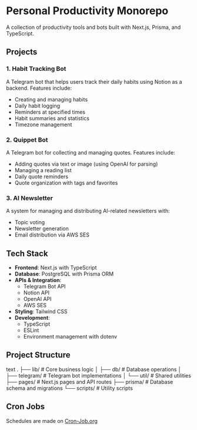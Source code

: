 # Personal Productivity Monorepo

A collection of productivity tools and bots built with Next.js, Prisma, and TypeScript.

## Projects

### 1. Habit Tracking Bot
A Telegram bot that helps users track their daily habits using Notion as a backend. Features include:
- Creating and managing habits
- Daily habit logging
- Reminders at specified times
- Habit summaries and statistics
- Timezone management

### 2. Quippet Bot
A Telegram bot for collecting and managing quotes. Features include:
- Adding quotes via text or image (using OpenAI for parsing)
- Managing a reading list
- Daily quote reminders
- Quote organization with tags and favorites

### 3. AI Newsletter
A system for managing and distributing AI-related newsletters with:
- Topic voting
- Newsletter generation
- Email distribution via AWS SES

## Tech Stack

- **Frontend**: Next.js with TypeScript
- **Database**: PostgreSQL with Prisma ORM
- **APIs & Integration**:
  - Telegram Bot API
  - Notion API
  - OpenAI API
  - AWS SES
- **Styling**: Tailwind CSS
- **Development**:
  - TypeScript
  - ESLint
  - Environment management with dotenv

## Project Structure
text
.
├── lib/ # Core business logic
│ ├── db/ # Database operations
│ ├── telegram/ # Telegram bot implementations
│ └── util/ # Shared utilities
├── pages/ # Next.js pages and API routes
├── prisma/ # Database schema and migrations
└── scripts/ # Utility scripts

## Cron Jobs

Schedules are made on [Cron-Job.org](https://console.cron-job.org/dashboard)